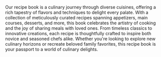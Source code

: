 Our recipe book is a culinary journey through diverse cuisines, offering a rich tapestry of flavors and techniques to delight every palate. With a collection of meticulously curated recipes spanning appetizers, main courses, desserts, and more, this book celebrates the artistry of cooking and the joy of sharing meals with loved ones. From timeless classics to innovative creations, each recipe is thoughtfully crafted to inspire both novice and seasoned chefs alike. Whether you're looking to explore new culinary horizons or recreate beloved family favorites, this recipe book is your passport to a world of culinary delights.
